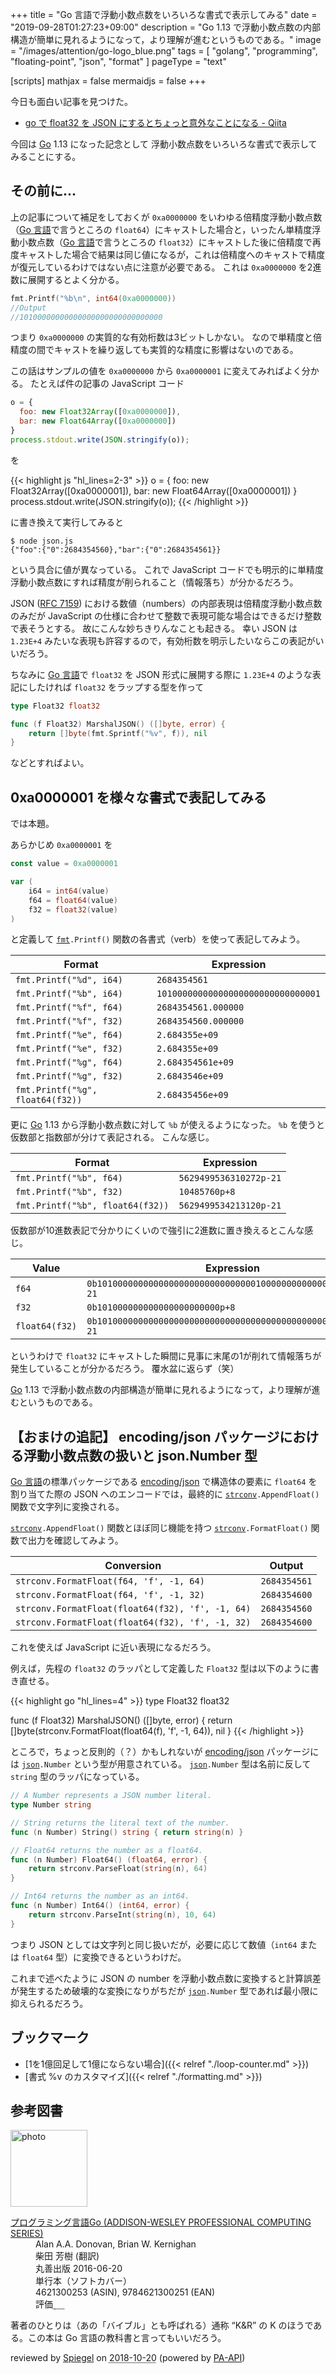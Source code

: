 +++
title = "Go 言語で浮動小数点数をいろいろな書式で表示してみる"
date =  "2019-09-28T01:27:23+09:00"
description = "Go 1.13 で浮動小数点数の内部構造が簡単に見れるようになって，より理解が進むというものである。"
image = "/images/attention/go-logo_blue.png"
tags = [ "golang", "programming", "floating-point", "json", "format" ]
pageType = "text"

[scripts]
  mathjax = false
  mermaidjs = false
+++

今日も面白い記事を見つけた。

- [go で float32 を JSON にするとちょっと意外なことになる - Qiita](https://qiita.com/Nabetani/items/6cea56acb71f111aebc8)

今回は [Go] 1.13 になった記念として 浮動小数点数をいろいろな書式で表示してみることにする。

## その前に...

上の記事について補足をしておくが `0xa0000000` をいわゆる倍精度浮動小数点数（[Go 言語]で言うところの `float64`）にキャストした場合と，いったん単精度浮動小数点数（[Go 言語]で言うところの `float32`）にキャストした後に倍精度で再度キャストした場合で結果は同じ値になるが，これは倍精度へのキャストで精度が復元しているわけではない点に注意が必要である。
これは `0xa0000000` を2進数に展開するとよく分かる。

```go
fmt.Printf("%b\n", int64(0xa0000000))
//Output
//10100000000000000000000000000000
```

つまり `0xa0000000` の実質的な有効桁数は3ビットしかない。
なので単精度と倍精度の間でキャストを繰り返しても実質的な精度に影響はないのである。

この話はサンプルの値を `0xa0000000` から `0xa0000001` に変えてみればよく分かる。
たとえば件の記事の JavaScript コード

```js
o = {
  foo: new Float32Array([0xa0000000]),
  bar: new Float64Array([0xa0000000])
}
process.stdout.write(JSON.stringify(o));
```

を

{{< highlight js "hl_lines=2-3" >}}
o = {
  foo: new Float32Array([0xa0000001]),
  bar: new Float64Array([0xa0000001])
}
process.stdout.write(JSON.stringify(o));
{{< /highlight >}}

に書き換えて実行してみると

```text
$ node json.js 
{"foo":{"0":2684354560},"bar":{"0":2684354561}}
```

という具合に値が異なっている。
これで JavaScript コードでも明示的に単精度浮動小数点数にすれば精度が削られること（情報落ち）が分かるだろう。

JSON ([RFC 7159]) における数値（numbers）の内部表現は倍精度浮動小数点数のみだが JavaScript の仕様に合わせて整数で表現可能な場合はできるだけ整数で表そうとする。
故にこんな妙ちきりんなことも起きる。
幸い JSON は `1.23E+4` みたいな表現も許容するので，有効桁数を明示したいならこの表記がいいだろう。

ちなみに [Go 言語]で `float32` を JSON 形式に展開する際に `1.23E+4` のような表記にしたければ `float32` をラップする型を作って

```go
type Float32 float32

func (f Float32) MarshalJSON() ([]byte, error) {
    return []byte(fmt.Sprintf("%v", f)), nil
}
```

などとすればよい。

## 0xa0000001 を様々な書式で表記してみる

では本題。

あらかじめ `0xa0000001` を

```go
const value = 0xa0000001

var (
    i64 = int64(value)
    f64 = float64(value)
    f32 = float32(value)
)
```

と定義して [`fmt`]`.Printf()` 関数の各書式（verb）を使って表記してみよう。

| Format                           | Expression                         |
| -------------------------------- | ---------------------------------- |
| `fmt.Printf("%d", i64)`          | `2684354561`                       |
| `fmt.Printf("%b", i64)`          | `10100000000000000000000000000001` |
| `fmt.Printf("%f", f64)`          | `2684354561.000000`                |
| `fmt.Printf("%f", f32)`          | `2684354560.000000`                |
| `fmt.Printf("%e", f64)`          | `2.684355e+09`                     |
| `fmt.Printf("%e", f32)`          | `2.684355e+09`                     |
| `fmt.Printf("%g", f64)`          | `2.684354561e+09`                  |
| `fmt.Printf("%g", f32)`          | `2.6843546e+09`                    |
| `fmt.Printf("%g", float64(f32))` | `2.68435456e+09`                   |

更に [Go] 1.13 から浮動小数点数に対して `%b` が使えるようになった。
 `%b` を使うと仮数部と指数部が分けて表記される。
こんな感じ。

| Format                           | Expression             |
| -------------------------------- | ---------------------- |
| `fmt.Printf("%b", f64)`          | `5629499536310272p-21` |
| `fmt.Printf("%b", f32)`          | `10485760p+8`          |
| `fmt.Printf("%b", float64(f32))` | `5629499534213120p-21` |

仮数部が10進数表記で分かりにくいので強引に2進数に置き換えるとこんな感じ。

| Value          | Expression                                                    |
| -------------- | ------------------------------------------------------------- |
| `f64`          | `0b10100000000000000000000000000001000000000000000000000p-21` |
| `f32`          | `0b101000000000000000000000p+8`                               |
| `float64(f32)` | `0b10100000000000000000000000000000000000000000000000000p-21` |

というわけで `float32` にキャストした瞬間に見事に末尾の1が削れて情報落ちが発生していることが分かるだろう。
覆水盆に返らず（笑）

[Go] 1.13 で浮動小数点数の内部構造が簡単に見れるようになって，より理解が進むというものである。

## 【おまけの追記】 encoding/json パッケージにおける浮動小数点数の扱いと json.Number 型

[Go 言語]の標準パッケージである [encoding/json] で構造体の要素に `float64` を割り当てた際の JSON へのエンコードでは，最終的に [`strconv`]`.AppendFloat()` 関数で文字列に変換される。

[`strconv`]`.AppendFloat()` 関数とほぼ同じ機能を持つ [`strconv`]`.FormatFloat()` 関数で出力を確認してみよう。

| Conversion                                       | Output       |
| ------------------------------------------------ | ------------ |
| `strconv.FormatFloat(f64, 'f', -1, 64)`          | `2684354561` |
| `strconv.FormatFloat(f64, 'f', -1, 32)`          | `2684354600` |
| `strconv.FormatFloat(float64(f32), 'f', -1, 64)` | `2684354560` |
| `strconv.FormatFloat(float64(f32), 'f', -1, 32)` | `2684354600` |

これを使えば JavaScript に近い表現になるだろう。

例えば，先程の `float32` のラッパとして定義した `Float32` 型は以下のように書き直せる。

{{< highlight go "hl_lines=4" >}}
type Float32 float32

func (f Float32) MarshalJSON() ([]byte, error) {
    return []byte(strconv.FormatFloat(float64(f), 'f', -1, 64)), nil
}
{{< /highlight >}}

ところで，ちょっと反則的（？）かもしれないが [encoding/json] パッケージには [`json`]`.Number` という型が用意されている。
[`json`]`.Number` 型は名前に反して `string` 型のラッパになっている。

```go
// A Number represents a JSON number literal.
type Number string

// String returns the literal text of the number.
func (n Number) String() string { return string(n) }

// Float64 returns the number as a float64.
func (n Number) Float64() (float64, error) {
	return strconv.ParseFloat(string(n), 64)
}

// Int64 returns the number as an int64.
func (n Number) Int64() (int64, error) {
	return strconv.ParseInt(string(n), 10, 64)
}
```

つまり JSON としては文字列と同じ扱いだが，必要に応じて数値（`int64` または `float64` 型）に変換できるというわけだ。

これまで述べたように JSON の number を浮動小数点数に変換すると計算誤差が発生するため破壊的な変換になりがちだが [`json`]`.Number` 型であれば最小限に抑えられるだろう。

## ブックマーク

- [1を1億回足して1億にならない場合]({{< relref "./loop-counter.md" >}})
- [書式 %v のカスタマイズ]({{< relref "./formatting.md" >}})

[Go]: https://golang.org/ "The Go Programming Language"
[Go 言語]: https://golang.org/ "The Go Programming Language"
[RFC 7159]: https://tools.ietf.org/html/rfc7159 "RFC 7159 - The JavaScript Object Notation (JSON) Data Interchange Format"
[encoding/json]: https://golang.org/pkg/encoding/json/ "json - The Go Programming Language"
[`json`]: https://golang.org/pkg/encoding/json/ "json - The Go Programming Language"
[`fmt`]: https://golang.org/pkg/encoding/json/ "json - The Go Programming Language"
[`strconv`]: https://golang.org/pkg/strconv/ "strconv - The Go Programming Language"

## 参考図書

<div class="hreview">
  <div class="photo"><a class="item url" href="https://www.amazon.co.jp/%E3%83%97%E3%83%AD%E3%82%B0%E3%83%A9%E3%83%9F%E3%83%B3%E3%82%B0%E8%A8%80%E8%AA%9EGo-ADDISON-WESLEY-PROFESSIONAL-COMPUTING-Donovan/dp/4621300253?SubscriptionId=AKIAJYVUJ3DMTLAECTHA&tag=baldandersinf-22&linkCode=xm2&camp=2025&creative=165953&creativeASIN=4621300253"><img src="https://images-fe.ssl-images-amazon.com/images/I/41meaSLNFfL._SL160_.jpg" width="123" alt="photo"></a></div>
  <dl class="fn">
    <dt><a href="https://www.amazon.co.jp/%E3%83%97%E3%83%AD%E3%82%B0%E3%83%A9%E3%83%9F%E3%83%B3%E3%82%B0%E8%A8%80%E8%AA%9EGo-ADDISON-WESLEY-PROFESSIONAL-COMPUTING-Donovan/dp/4621300253?SubscriptionId=AKIAJYVUJ3DMTLAECTHA&tag=baldandersinf-22&linkCode=xm2&camp=2025&creative=165953&creativeASIN=4621300253">プログラミング言語Go (ADDISON-WESLEY PROFESSIONAL COMPUTING SERIES)</a></dt>
    <dd>Alan A.A. Donovan, Brian W. Kernighan</dd>
    <dd>柴田 芳樹 (翻訳)</dd>
    <dd>丸善出版 2016-06-20</dd>
    <dd>単行本（ソフトカバー）</dd>
    <dd>4621300253 (ASIN), 9784621300251 (EAN)</dd>
    <dd>評価<abbr class="rating fa-sm" title="5">&nbsp;<i class="fas fa-star"></i>&nbsp;<i class="fas fa-star"></i>&nbsp;<i class="fas fa-star"></i>&nbsp;<i class="fas fa-star"></i>&nbsp;<i class="fas fa-star"></i></abbr></dd>
  </dl>
  <p class="description">著者のひとりは（あの「バイブル」とも呼ばれる）通称 “K&amp;R” の K のほうである。この本は Go 言語の教科書と言ってもいいだろう。</p>
  <p class="powered-by">reviewed by <a href='#maker' class='reviewer'>Spiegel</a> on <abbr class="dtreviewed" title="2018-10-20">2018-10-20</abbr> (powered by <a href="https://affiliate.amazon.co.jp/assoc_credentials/home">PA-API</a>)</p>
</div>
